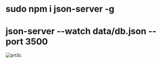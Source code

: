 # sudo npm i json-server -g
# json-server --watch data/db.json --port 3500
![prtSc](https://user-images.githubusercontent.com/54284123/207039518-35644bc8-6392-46d0-8671-6f7690231080.png)

